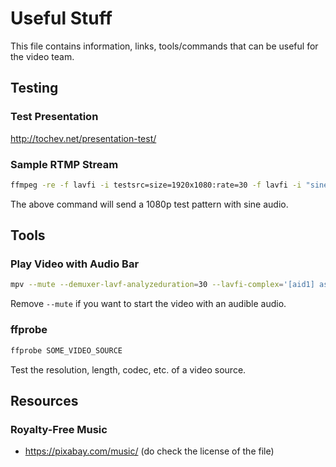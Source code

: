 # Useful Stuff

This file contains information, links, tools/commands that can be useful for the video team.

## Testing

### Test Presentation

http://tochev.net/presentation-test/

### Sample RTMP Stream

```sh
ffmpeg -re -f lavfi -i testsrc=size=1920x1080:rate=30 -f lavfi -i "sine=frequency=220" -c:v libx264 -tune zerolatency -af "volume=1.0" -c:a aac -f flv rtmp://localhost/test.stream
```

The above command will send a 1080p test pattern with sine audio.

## Tools

### Play Video with Audio Bar

```sh
mpv --mute --demuxer-lavf-analyzeduration=30 --lavfi-complex='[aid1] asplit [t1] [ao] ; [t1] showvolume=w=1000:h=100 [t2] ; [vid1]  [t2]  overlay  [vo]' SOME_VIDEO_SOURCE
```

Remove `--mute` if you want to start the video with an audible audio.

### ffprobe

```sh
ffprobe SOME_VIDEO_SOURCE
```

Test the resolution, length, codec, etc. of a video source.

## Resources

### Royalty-Free Music

- https://pixabay.com/music/ (do check the license of the file)
